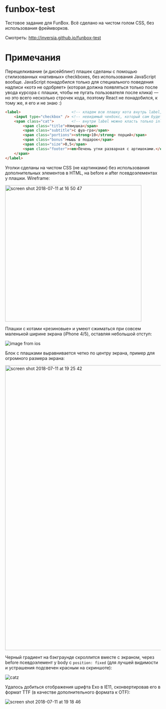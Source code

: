 # funbox-test

Тестовое задание для FunBox. Всё сделано на чистом голом CSS, без использования фреймворков.

Смотреть: http://inversia.github.io/funbox-test

# Примечания

Перещелкивание (и дисейблинг) плашек сделаны с помощью стилизованных «нативных» checkboxes, без использования JavaScript вообще. JavaScript понадобился только для специального поведения надписи «котэ не одобряет» (которая должна появляться только после увода курсора с плашки, чтобы не пугать пользователя после клика) — но это всего несколько строчек кода, поэтому React не понадобился, к тому же, я его и не знаю :)

```html
<label>                       <!-- кладем всю плашку кота внутрь label, чтобы это было кликабельным и переключало невидимый чекбокс без нужды подключать JavaScript -->
    <input type="checkbox" /> <!-- невидимый чекбокс, который сам будет переключаться при клике на label и влиять на селекторы в CSS, задающие отображение плашки с котом -->
    <span class="cat">        <!-- внутри label можно класть только inline элементы -->
        <span class="title">Нямушка</span>
        <span class="subtitle">с фуа-гра</span>
        <span class="portions"><strong>10</strong> порций</span>
        <span class="bonus">мышь в подарок</span>
        <span class="size">0,5</span>
        <span class="footer"><em>Печень утки разварная с артишоками.</em></span>
    </span>
</label>
```

Уголки сделаны на чистом CSS (не картинками) без использования дополнительных элементов в HTML, на before и after псевдоэлементах у плашки. Wireframe:

<img width="441" alt="screen shot 2018-07-11 at 16 50 47" src="https://user-images.githubusercontent.com/23237822/42586628-39aa76ae-8541-11e8-95c2-08abcffdb535.png">

Плашки с котами «резиновые» и умеют сжиматься при совсем маленькой ширине экрана (iPhone 4/5), оставляя небольшой отступ:

![image from ios](https://user-images.githubusercontent.com/23237822/42586451-d0277178-8540-11e8-82ed-2ac4643449f8.png)

Блок c плашками выравнивается четко по центру экрана, пример для огромного размера экрана:

<img width="921" alt="screen shot 2018-07-11 at 19 25 42" src="https://user-images.githubusercontent.com/23237822/42586249-5bcecbaa-8540-11e8-8061-8aefac705645.png">

Черный градиент на бэкграунде скроллится вместе с экраном, через before псевдоэлемент у body с `position: fixed` (для лучшей видимости и устрашения подсвечен красным на скриншоте):

![catz](https://user-images.githubusercontent.com/23237822/42588071-603ff98e-8545-11e8-8a55-f75f988207b1.png)

Удалось добиться отображения шрифта Exo в IE11, сконвертировав его в формат TTF (в качестве дополнительного формата к OTF):

![screen shot 2018-07-11 at 19 18 46](https://user-images.githubusercontent.com/23237822/42586026-c2dbbb9c-853f-11e8-91f8-9c8178d67d18.png)

